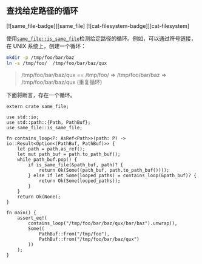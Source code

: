 ## 查找给定路径的循环

[![same_file-badge]][same_file] [![cat-filesystem-badge]][cat-filesystem]

使用[`same_file::is_same_file`]检测给定路径的循环。例如，可以通过符号链接，在 UNIX 系统上，创建一个循环：

```bash
mkdir -p /tmp/foo/bar/baz
ln -s /tmp/foo/  /tmp/foo/bar/baz/qux
```

> /tmp/foo/bar/baz/qux == /tmp/foo/ => /tmp/foo/bar/baz => /tmp/foo/bar/baz/qux (重复循环)

下面将断言，存在一个循环。

```rust,no_run
extern crate same_file;

use std::io;
use std::path::{Path, PathBuf};
use same_file::is_same_file;

fn contains_loop<P: AsRef<Path>>(path: P) -> io::Result<Option<(PathBuf, PathBuf)>> {
    let path = path.as_ref();
    let mut path_buf = path.to_path_buf();
    while path_buf.pop() {
        if is_same_file(&path_buf, path)? {
            return Ok(Some((path_buf, path.to_path_buf())));
        } else if let Some(looped_paths) = contains_loop(&path_buf)? {
            return Ok(Some(looped_paths));
        }
    }
    return Ok(None);
}

fn main() {
    assert_eq!(
        contains_loop("/tmp/foo/bar/baz/qux/bar/baz").unwrap(),
        Some((
            PathBuf::from("/tmp/foo"),
            PathBuf::from("/tmp/foo/bar/baz/qux")
        ))
    );
}
```

[`same_file::is_same_file`]: https://docs.rs/same-file/*/same_file/fn.is_same_file.html
